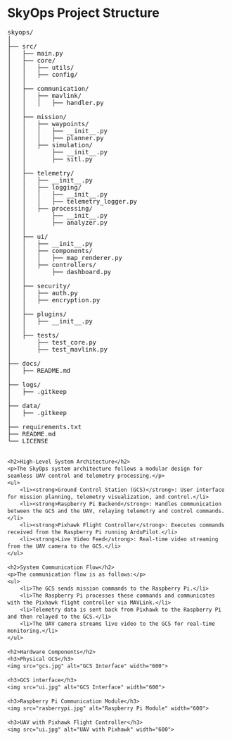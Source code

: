 <!DOCTYPE html>
<html lang="en">
<head>
    <meta charset="UTF-8">
    <meta name="viewport" content="width=device-width, initial-scale=1.0">
    <title>SkyOps Project Structure</title>
</head>
<body>
    <h1>SkyOps Project Structure</h1>
    <pre>
skyops/
│
├── src/
│   ├── main.py
│   ├── core/
│   │   ├── utils/
│   │   ├── config/
│   │
│   ├── communication/
│   │   ├── mavlink/
│   │   │   ├── handler.py
│   │
│   ├── mission/
│   │   ├── waypoints/
│   │   │   ├── __init__.py
│   │   │   ├── planner.py
│   │   ├── simulation/
│   │       ├── __init__.py
│   │       ├── sitl.py
│   │
│   ├── telemetry/
│   │   ├── __init__.py
│   │   ├── logging/
│   │   │   ├── __init__.py
│   │   │   ├── telemetry_logger.py
│   │   ├── processing/
│   │       ├── __init__.py
│   │       ├── analyzer.py
│   │
│   ├── ui/
│   │   ├── __init__.py
│   │   ├── components/
│   │   │   ├── map_renderer.py
│   │   ├── controllers/
│   │       ├── dashboard.py
│   │
│   ├── security/
│   │   ├── auth.py
│   │   ├── encryption.py
│   │
│   ├── plugins/
│   │   ├── __init__.py
│   │
│   ├── tests/
│       ├── test_core.py
│       ├── test_mavlink.py
│
├── docs/
│   ├── README.md
│
├── logs/
│   ├── .gitkeep
│
├── data/
│   ├── .gitkeep
│
├── requirements.txt
├── README.md
└── LICENSE
    </pre>

    <h2>High-Level System Architecture</h2>
    <p>The SkyOps system architecture follows a modular design for seamless UAV control and telemetry processing.</p>
    <ul>
        <li><strong>Ground Control Station (GCS)</strong>: User interface for mission planning, telemetry visualization, and control.</li>
        <li><strong>Raspberry Pi Backend</strong>: Handles communication between the GCS and the UAV, relaying telemetry and control commands.</li>
        <li><strong>Pixhawk Flight Controller</strong>: Executes commands received from the Raspberry Pi running ArduPilot.</li>
        <li><strong>Live Video Feed</strong>: Real-time video streaming from the UAV camera to the GCS.</li>
    </ul>

    <h2>System Communication Flow</h2>
    <p>The communication flow is as follows:</p>
    <ul>
        <li>The GCS sends mission commands to the Raspberry Pi.</li>
        <li>The Raspberry Pi processes these commands and communicates with the Pixhawk flight controller via MAVLink.</li>
        <li>Telemetry data is sent back from Pixhawk to the Raspberry Pi and then relayed to the GCS.</li>
        <li>The UAV camera streams live video to the GCS for real-time monitoring.</li>
    </ul>

    <h2>Hardware Components</h2>
    <h3>Physical GCS</h3>
    <img src="gcs.jpg" alt="GCS Interface" width="600">

    <h3>GCS interface</h3>
    <img src="ui.jpg" alt="GCS Interface" width="600">
    
    <h3>Raspberry Pi Communication Module</h3>
    <img src="rasberrypi.jpg" alt="Raspberry Pi Module" width="600">
    
    <h3>UAV with Pixhawk Flight Controller</h3>
    <img src="ui.jpg" alt="UAV with Pixhawk" width="600">
</body>
</html>
